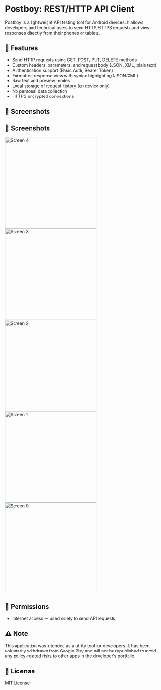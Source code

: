 # Postboy: REST/HTTP API Client

Postboy is a lightweight API testing tool for Android devices. It allows developers and technical users to send HTTP/HTTPS requests and view responses directly from their phones or tablets.

## 🔧 Features

- Send HTTP requests using GET, POST, PUT, DELETE methods
- Custom headers, parameters, and request body (JSON, XML, plain text)
- Authentication support (Basic Auth, Bearer Token)
- Formatted response view with syntax highlighting (JSON/XML)
- Raw text and preview modes
- Local storage of request history (on device only)
- No personal data collection
- HTTPS encrypted connections

## 📱 Screenshots

## 📱 Screenshots

<img src="https://github.com/user-attachments/assets/0e30b435-7c23-4e36-b289-8d30e9d2d3f7" width="300" alt="Screen 4">
<img src="https://github.com/user-attachments/assets/77b9d525-0d7c-463d-9a32-2ca59a991bea" width="300" alt="Screen 3">
<img src="https://github.com/user-attachments/assets/d5ebd5e1-6fe5-4d33-8878-d83da3aa1908" width="300" alt="Screen 2">
<img src="https://github.com/user-attachments/assets/54adbb4a-3ed3-4be9-ab31-f58685a99944" width="300" alt="Screen 1">
<img src="https://github.com/user-attachments/assets/9b973193-055a-4482-b73e-888228c90643" width="300" alt="Screen 0">

## 🔐 Permissions

- Internet access — used solely to send API requests

## ⚠️ Note

This application was intended as a utility tool for developers. It has been voluntarily withdrawn from Google Play and will not be republished to avoid any policy-related risks to other apps in the developer's portfolio.

## 📄 License

[MIT License](LICENSE)



